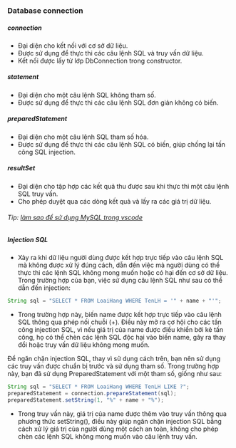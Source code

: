 ### Database connection

##### connection

- Đại diện cho kết nối với cơ sở dữ liệu.
- Được sử dụng để thực thi các câu lệnh SQL và truy vấn dữ liệu.
- Kết nối được lấy từ lớp DbConnection trong constructor.

##### statement

- Đại diện cho một câu lệnh SQL không tham số.
- Được sử dụng để thực thi các câu lệnh SQL đơn giản không có biến.

##### preparedStatement

- Đại diện cho một câu lệnh SQL tham số hóa.
- Được sử dụng để thực thi các câu lệnh SQL có biến, giúp chống lại tấn công SQL injection.

##### resultSet

- Đại diện cho tập hợp các kết quả thu được sau khi thực thi một câu lệnh SQL truy vấn.
- Cho phép duyệt qua các dòng kết quả và lấy ra các giá trị dữ liệu.

###### Tip: [làm sao để sử dụng MySQL trong vscode](https://www.youtube.com/watch?v=wzdCpJY6Y4c)

##### Injection SQL

- Xảy ra khi dữ liệu người dùng được kết hợp trực tiếp vào câu lệnh SQL mà không được xử lý đúng cách, dẫn đến việc mà người dùng có thể thực thi các lệnh SQL không mong muốn hoặc có hại đến cơ sở dữ liệu. Trong trường hợp của bạn, việc sử dụng câu lệnh SQL như sau có thể dẫn đến injection:

```java
String sql = "SELECT * FROM LoaiHang WHERE TenLH = '" + name + "'";
```

- Trong trường hợp này, biến name được kết hợp trực tiếp vào câu lệnh SQL thông qua phép nối chuỗi (+). Điều này mở ra cơ hội cho các tấn công injection SQL, vì nếu giá trị của name được điều khiển bởi kẻ tấn công, họ có thể chèn các lệnh SQL độc hại vào biến name, gây ra thay đổi hoặc truy vấn dữ liệu không mong muốn.

Để ngăn chặn injection SQL, thay vì sử dụng cách trên, bạn nên sử dụng các truy vấn được chuẩn bị trước và sử dụng tham số. Trong trường hợp này, bạn đã sử dụng PreparedStatement với một tham số, giống như sau:

```java
String sql = "SELECT * FROM LoaiHang WHERE TenLH LIKE ?";
preparedStatement = connection.prepareStatement(sql);
preparedStatement.setString(1, "%" + name + "%");
```

- Trong truy vấn này, giá trị của name được thêm vào truy vấn thông qua phương thức setString(), điều này giúp ngăn chặn injection SQL bằng cách xử lý giá trị của người dùng một cách an toàn, không cho phép chèn các lệnh SQL không mong muốn vào câu lệnh truy vấn.
